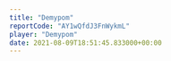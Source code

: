 ```yaml
---
title: "Demypom"
reportCode: "AY1wQfdJ3FnWykmL"
player: "Demypom"
date: 2021-08-09T18:51:45.833000+00:00
---
```

